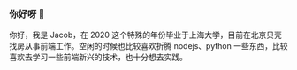 ### 你好呀 👋

你好，我是 Jacob，在 2020 这个特殊的年份毕业于上海大学，目前在北京贝壳找房从事前端工作。空闲的时候也比较喜欢折腾 nodejs、python 一些东西，比较喜欢去学习一些前端新兴的技术，也十分想去实践。

<!--
**jacob-lcs/jacob-lcs** is a ✨ _special_ ✨ repository because its `README.md` (this file) appears on your GitHub profile.

Here are some ideas to get you started:

- 🔭 I’m currently working on ...
- 🌱 I’m currently learning ...
- 👯 I’m looking to collaborate on ...
- 🤔 I’m looking for help with ...
- 💬 Ask me about ...
- 📫 How to reach me: ...
- 😄 Pronouns: ...
- ⚡ Fun fact: ...
-->



